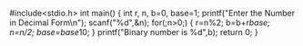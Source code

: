 #include<stdio.h>
int main()
{
    int r, n, b=0, base=1;
    printf("Enter the Number in Decimal Form\n");
    scanf("%d",&n);
    for(;n>0;)
    {
        r=n%2;
        b=b+r*base;
        n=n/2;
        base=base*10;
    }
    printf("Binary number is %d",b);
    return 0;
}
